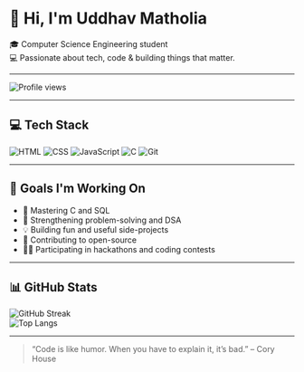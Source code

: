 # 👋 Hi, I'm Uddhav Matholia

🎓 Computer Science Engineering student  
💻 Passionate about tech, code & building things that matter.

---

![Profile views](https://komarev.com/ghpvc/?username=UddhuBhai&label=Profile%20views&color=0e75b6&style=flat)

---

## 💻 Tech Stack

![HTML](https://img.shields.io/badge/-HTML5-E34F26?logo=html5&logoColor=white)
![CSS](https://img.shields.io/badge/-CSS3-1572B6?logo=css3&logoColor=white)
![JavaScript](https://img.shields.io/badge/-JavaScript-F7DF1E?logo=javascript&logoColor=black)
![C](https://img.shields.io/badge/-C-00599C?logo=c&logoColor=white)
![Git](https://img.shields.io/badge/-Git-F05032?logo=git&logoColor=white)

---

## 🚀 Goals I'm Working On

- 🔧 Mastering C and SQL  
- 🧠 Strengthening problem-solving and DSA  
- 💡 Building fun and useful side-projects  
- 🧪 Contributing to open-source  
- 👨‍💻 Participating in hackathons and coding contests  

---

## 📊 GitHub Stats

![GitHub Streak](https://streak-stats.demolab.com/?user=UddhuBhai&theme=radical&hide_border=true)  
![Top Langs](https://github-readme-stats.vercel.app/api/top-langs/?username=UddhuBhai&layout=compact&theme=radical&hide_border=true)

---


> “Code is like humor. When you have to explain it, it’s bad.” – Cory House


<!--
**UddhuBhai/UddhuBhai** is a ✨ _special_ ✨ repository because its `README.md` (this file) appears on your GitHub profile.

Here are some ideas to get you started:

- 🔭 I’m currently working on ...
- 🌱 I’m currently learning ...
- 👯 I’m looking to collaborate on ...
- 🤔 I’m looking for help with ...
- 💬 Ask me about ...
- 📫 How to reach me: ...
- 😄 Pronouns: ...
- ⚡ Fun fact: ...
-->
